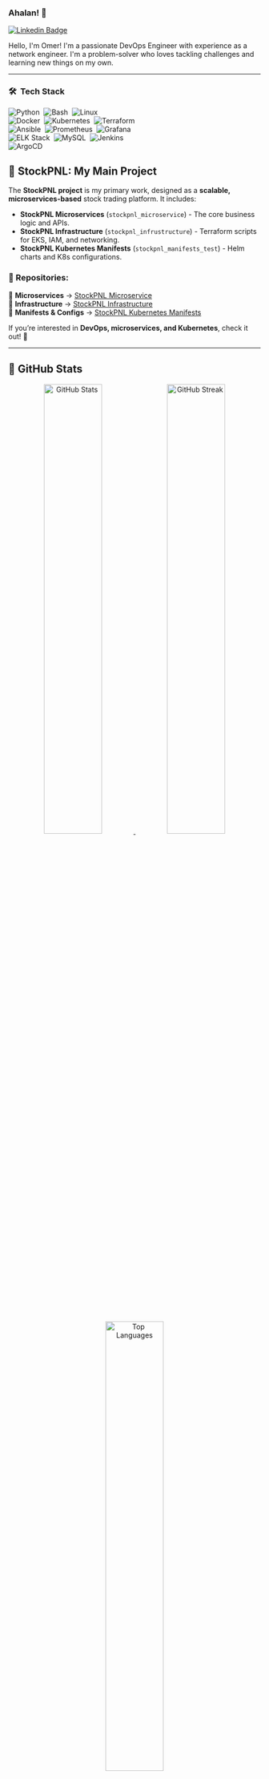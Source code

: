 ### Ahalan! 👋

[![Linkedin Badge](https://img.shields.io/badge/-LinkedIn-0e76a8?style=flat-square&logo=Linkedin&logoColor=white)](https://www.linkedin.com/in/omer-revach-0bb289339/)  

Hello, I'm Omer! I'm a passionate DevOps Engineer with experience as a network engineer. 
I'm a problem-solver who loves tackling challenges and learning new things on my own.

---

### 🛠 &nbsp;Tech Stack  

![Python](https://img.shields.io/badge/-Python-05122A?style=flat&logo=python)&nbsp;
![Bash](https://img.shields.io/badge/-Bash-05122A?style=flat&logo=gnu-bash)&nbsp;
![Linux](https://img.shields.io/badge/-Linux-05122A?style=flat&logo=linux)&nbsp;  
![Docker](https://img.shields.io/badge/-Docker-05122A?style=flat&logo=docker)&nbsp;
![Kubernetes](https://img.shields.io/badge/-Kubernetes-05122A?style=flat&logo=kubernetes)&nbsp;
![Terraform](https://img.shields.io/badge/-Terraform-05122A?style=flat&logo=terraform)&nbsp;  
![Ansible](https://img.shields.io/badge/-Ansible-05122A?style=flat&logo=ansible)&nbsp;
![Prometheus](https://img.shields.io/badge/-Prometheus-05122A?style=flat&logo=prometheus)&nbsp;
![Grafana](https://img.shields.io/badge/-Grafana-05122A?style=flat&logo=grafana)&nbsp;  
![ELK Stack](https://img.shields.io/badge/-ELK%20Stack-05122A?style=flat&logo=elastic-stack)&nbsp;
![MySQL](https://img.shields.io/badge/-MySQL-05122A?style=flat&logo=mysql)&nbsp;
![Jenkins](https://img.shields.io/badge/-Jenkins-05122A?style=flat&logo=jenkins)&nbsp;  
![ArgoCD](https://img.shields.io/badge/-ArgoCD-05122A?style=flat&logo=argo)&nbsp;

## 🌟 StockPNL: My Main Project  

The **StockPNL project** is my primary work, designed as a **scalable, microservices-based** stock trading platform. It includes:

- **StockPNL Microservices** (`stockpnl_microservice`) - The core business logic and APIs.  
- **StockPNL Infrastructure** (`stockpnl_infrustructure`) - Terraform scripts for EKS, IAM, and networking.  
- **StockPNL Kubernetes Manifests** (`stockpnl_manifests_test`) - Helm charts and K8s configurations.

### 📂 Repositories:
🔹 **Microservices** → [StockPNL Microservice](https://github.com/omerrevach/stockpnl_microservice.git)  
🔹 **Infrastructure** → [StockPNL Infrastructure](https://github.com/omerrevach/stockpnl_infrustructure.git)  
🔹 **Manifests & Configs** → [StockPNL Kubernetes Manifests](https://github.com/omerrevach/stockpnl_manifests_test.git)  

If you’re interested in **DevOps, microservices, and Kubernetes**, check it out! 🚀

---

## 🚀 GitHub Stats

<p align="center">
  <a href="https://github.com/omerrevach">
    <img width="48%" src="https://github-readme-stats.vercel.app/api?username=omerrevach&show_icons=true&theme=tokyonight&hide_border=true" alt="GitHub Stats" />
  </a>
  <a href="https://github.com/omerrevach">
    <img width="48%" src="https://github-readme-streak-stats.herokuapp.com/?user=omerrevach&theme=tokyonight&hide_border=true&stroke=FFFFFF" alt="GitHub Streak" />
  </a>
  <br/>
  <a href="https://github.com/omerrevach">
    <img width="48%" src="https://github-readme-stats.vercel.app/api/top-langs/?username=omerrevach&layout=compact&theme=tokyonight&hide_border=true" alt="Top Languages" />
  </a>
</p>


---

### 🤝 Contributions & Feedback
I welcome contributions and feedback on all my projects! Feel free to:
✔️ Open issues  
✔️ Submit PRs  
✔️ Share your thoughts  

Let's build something awesome together! 🚀✨
